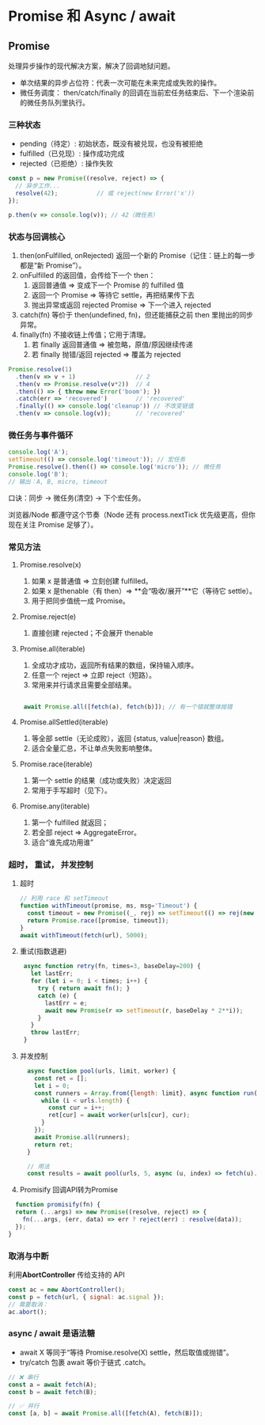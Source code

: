 # Promise 和 Async / await

## Promise

处理异步操作的现代解决方案，解决了回调地狱问题。

- 单次结果的异步占位符：代表一次可能在未来完成或失败的操作。
- 微任务调度： then/catch/finally 的回调在当前宏任务结束后、下一个渲染前的微任务队列里执行。

### 三种状态

- pending（待定）: 初始状态，既没有被兑现，也没有被拒绝
- fulfilled（已兑现）: 操作成功完成
- rejected（已拒绝）: 操作失败

```js
const p = new Promise((resolve, reject) => {
  // 异步工作...
  resolve(42);           // 或 reject(new Error('x'))
});

p.then(v => console.log(v)); // 42（微任务）

```

### 状态与回调核心

1. then(onFulfilled, onRejected) 返回一个新的 Promise（记住：链上的每一步都是“新 Promise”）。
2. onFulfilled 的返回值，会传给下一个 then：
   1. 返回普通值 ⇒ 变成下一个 Promise 的 fulfilled 值
   2. 返回一个 Promise ⇒ 等待它 settle，再把结果传下去
   3. 抛出异常或返回 rejected Promise ⇒ 下一个进入 rejected
3. catch(fn) 等价于 then(undefined, fn)，但还能捕获之前 then 里抛出的同步异常。
4. finally(fn) 不接收链上传值；它用于清理。
   1. 若 finally 返回普通值 ⇒ 被忽略，原值/原因继续传递
   2. 若 finally 抛错/返回 rejected ⇒ 覆盖为 rejected

```js
Promise.resolve(1)
  .then(v => v + 1)                 // 2
  .then(v => Promise.resolve(v*2))  // 4
  .then(() => { throw new Error('boom'); })
  .catch(err => 'recovered')        // 'recovered'
  .finally(() => console.log('cleanup')) // 不改变链值
  .then(v => console.log(v));       // 'recovered'
```

### 微任务与事件循环

```js
console.log('A');
setTimeout(() => console.log('timeout')); // 宏任务
Promise.resolve().then(() => console.log('micro')); // 微任务
console.log('B');
// 输出：A, B, micro, timeout
```

口诀：同步 → 微任务(清空) → 下个宏任务。

浏览器/Node 都遵守这个节奏（Node 还有 process.nextTick 优先级更高，但你现在关注 Promise 足够了）。

### 常见方法

1. Promise.resolve(x)
   1. 如果 x 是普通值 ⇒ 立刻创建 fulfilled。
   2. 如果 x 是thenable（有 then）⇒ **会“吸收/展开”**它（等待它 settle）。
   3. 用于把同步值统一成 Promise。
2. Promise.reject(e)
   1. 直接创建 rejected；不会展开 thenable
3. Promise.all(iterable)
   1. 全成功才成功，返回所有结果的数组，保持输入顺序。
   2. 任意一个 reject ⇒ 立即 reject（短路）。
   3. 常用来并行请求且需要全部结果。

   ```js

    await Promise.all([fetch(a), fetch(b)]); // 有一个错就整体抛错

    ```

4. Promise.allSettled(iterable)
   1. 等全部 settle（无论成败），返回 {status, value|reason} 数组。
   2. 适合全量汇总，不让单点失败影响整体。
5. Promise.race(iterable)
   1. 第一个 settle 的结果（成功或失败）决定返回
   2. 常用于手写超时（见下）。
6. Promise.any(iterable)
   1. 第一个 fulfilled 就返回；
   2. 若全部 reject ⇒ AggregateError。
   3. 适合“谁先成功用谁”

### 超时， 重试， 并发控制

1. 超时

    ```js
    // 利用 race 和 setTimeout
    function withTimeout(promise, ms, msg='Timeout') {
      const timeout = new Promise((_, rej) => setTimeout(() => rej(new Error(msg)), ms));
      return Promise.race([promise, timeout]);
    }
    await withTimeout(fetch(url), 5000);
    ```

2. 重试(指数退避)
  
   ```js
    async function retry(fn, times=3, baseDelay=200) {
      let lastErr;
      for (let i = 0; i < times; i++) {
        try { return await fn(); }
        catch (e) {
          lastErr = e;
          await new Promise(r => setTimeout(r, baseDelay * 2**i));
        }
      }
      throw lastErr;
    }
   ```

3. 并发控制

    ```js
      async function pool(urls, limit, worker) {
        const ret = [];
        let i = 0;
        const runners = Array.from({length: limit}, async function run(){
          while (i < urls.length) {
            const cur = i++;
            ret[cur] = await worker(urls[cur], cur);
          }
        });
        await Promise.all(runners);
        return ret;
      }

      // 用法
      const results = await pool(urls, 5, async (u, index) => fetch(u).then(r=>r.json()));
    ```

4. Promisify 回调API转为Promise

  ```js
    function promisify(fn) {
    return (...args) => new Promise((resolve, reject) => {
      fn(...args, (err, data) => err ? reject(err) : resolve(data));
    });
  }
  ```

### 取消与中断

利用**AbortController** 传给支持的 API

```js
const ac = new AbortController();
const p = fetch(url, { signal: ac.signal });
// 需要取消：
ac.abort();
```

### async / await 是语法糖

- await X 等同于“等待 Promise.resolve(X) settle，然后取值或抛错”。
- try/catch 包裹 await 等价于链式 .catch。

```js
// ❌ 串行
const a = await fetch(A);
const b = await fetch(B);

// ✅ 并行
const [a, b] = await Promise.all([fetch(A), fetch(B)]);
```
